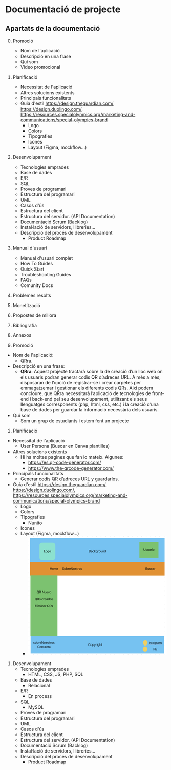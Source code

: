 # Documentació de projecte

## Apartats de la documentació

0. Promoció
   - Nom de l'aplicació
   - Descripció en una frase
   - Quí som
   - Video promocional
1. Planificació
   - Necessitat de l'aplicació
   - Altres solucions existents
   - Principals funcionalitats
   - Guia d'estil https://design.theguardian.com/, https://design.duolingo.com/, https://resources.specialolympics.org/marketing-and-communications/special-olympics-brand
     - Logo
     - Colors
     - Tipografies
     - Icones
     - Layout  (Figma, mockflow...)
2. Desenvolupament
   - Tecnologies emprades
   - Base de dades
   - E/R
   - SQL
   - Proves de programari
   - Estructura del programari
   - UML
   - Casos d'ús
   - Estructura del client
   - Estructura del servidor. (API Documentation)
   - Documentació Scrum (Backlog)
   - Instal·lació de servidors, llibreries...
   - Descripció del procés de desenvolupament
     - Product Roadmap
3. Manual d'usuari
   - Manual d'usuari complet
   - How To Guides
   - Quick Start
   - Troubleshooting Guides
   - FAQs
   - Comunity Docs
4. Problemes resolts
5. Monetització
6. Propostes de millora
7. Bibliografia
8. Annexos

1. Promoció

* Nom de l'aplicació:
  * QRra.
* Descripció en una frase:
  * **QRra**: Aquest projecte tractarà sobre la de creació d’un lloc web on els usuaris podran generar codis QR d’adreces URL. A més a més, disposaran de l’opció de registrar-se i crear carpetes per emmagatzemar i gestionar els diferents codis QRs.
    Així podem concloure, que QRra necessitarà l’aplicació de tecnologies de front-end i back-end pel seu desenvolupament, utilitzant els seus llenguatges corresponents (php, html, css, etc.) i la creació d’una base de dades per guardar la informació necessària dels usuaris.
* Quí som
  * Som un grup de estudiants i estem fent un projecte

2. Planificació

* Necessitat de l'aplicació
  * User Persona (Buscar en Canva plantilles)
* Altres solucions existents
  * Hi ha moltes pagines que fan lo mateix. Algunes:
    * https://es.qr-code-generator.com/
    * https://www.the-qrcode-generator.com/
* Principals funcionalitats
  * Generar codis QR d’adreces URL y guardarlos.
* Guia d'estil https://design.theguardian.com/, https://design.duolingo.com/, https://resources.specialolympics.org/marketing-and-communications/special-olympics-brand
  * Logo
  * Colors
  * Tipografies
    * Nunito
  * Icones
  * Layout (Figma, mockflow...)
    * ![image](img/layout.png)

1. Desenvolupament
   - Tecnologies emprades
     * HTML, CSS, JS, PHP, SQL
   - Base de dades
     * Relacional
   - E/R
     * En process
   - SQL
     - MySQL
   - Proves de programari
   - Estructura del programari
   - UML
   - Casos d'ús
   - Estructura del client
   - Estructura del servidor. (API Documentation)
   - Documentació Scrum (Backlog)
   - Instal·lació de servidors, llibreries...
   - Descripció del procés de desenvolupament
     - Product Roadmap
